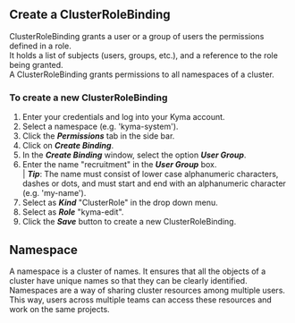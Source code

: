 ## Create a ClusterRoleBinding
ClusterRoleBinding grants a user or a group of users the permissions defined in a role.  
It holds a list of subjects (users, groups, etc.), and a reference to the role being granted.  
A ClusterRoleBinding grants permissions to all namespaces of a cluster.  

### To create a new ClusterRoleBinding  

1. Enter your credentials and log into your Kyma account.  
2. Select a namespace (e.g. 'kyma-system').
3. Click the _**Permissions**_ tab in the side bar.
4. Click on _**Create Binding**_.
5. In the _**Create Binding**_ window, select the option _**User Group**_.
6. Enter the name "recruitment" in the _**User Group**_ box.  
 | _**Tip**_: The name must consist of lower case alphanumeric characters, dashes or dots, and must start and end with an alphanumeric character (e.g. 'my-name').
7. Select as _**Kind**_ "ClusterRole" in the drop down menu.
8. Select as _**Role**_ "kyma-edit".
9. Click the _**Save**_ button to create a new ClusterRoleBinding.  
  
    
    
## Namespace

A namespace is a cluster of names. It ensures that all the objects of a cluster have unique names so that they can be clearly identified. 
Namespaces are a way of sharing cluster resources among multiple users. This way, users across multiple teams can access these resources and work on the same projects.
